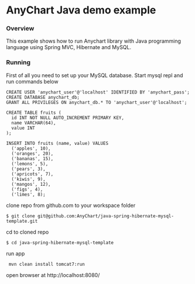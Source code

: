 # AnyChart Java demo example
### Overview

This example shows how to run Anychart library with Java programming language using Spring MVC, Hibernate and MySQL.

### Running
First of all you need to set up your MySQL database. Start mysql repl and run commands below
```
CREATE USER 'anychart_user'@'localhost' IDENTIFIED BY 'anychart_pass';
CREATE DATABASE anychart_db;
GRANT ALL PRIVILEGES ON anychart_db.* TO 'anychart_user'@'localhost';

CREATE TABLE fruits (
  id INT NOT NULL AUTO_INCREMENT PRIMARY KEY,
  name VARCHAR(64),
  value INT
);

INSERT INTO fruits (name, value) VALUES
  ('apples', 10),
  ('oranges', 20),
  ('bananas', 15),
  ('lemons', 5),
  ('pears', 3),
  ('apricots', 7),
  ('kiwis', 9),
  ('mangos', 12),
  ('figs', 4),
  ('limes', 8);
```

clone repo from github.com to your workspace folder

```
$ git clone git@github.com:AnyChart/java-spring-hibernate-mysql-template.git
```

cd to cloned repo
```
$ cd java-spring-hibernate-mysql-template
```

run app
```
 mvn clean install tomcat7:run
```

open browser at http://localhost:8080/